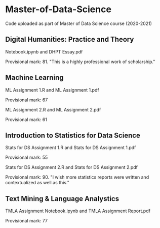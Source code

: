 # Master-of-Data-Science
Code uploaded as part of Master of Data Science course (2020-2021)

## Digital Humanities: Practice and Theory
Notebook.ipynb and DHPT Essay.pdf

Provisional mark: 81. "This is a highly professional work of scholarship."

## Machine Learning
ML Assignment 1.R and ML Assignment 1.pdf

Provisional mark: 67

ML Assignment 2.R and ML Assignment 2.pdf

Provisional mark: 61

## Introduction to Statistics for Data Science
Stats for DS Assignment 1.R and Stats for DS Assignment 1.pdf

Provisional mark: 55

Stats for DS Assignment 2.R and Stats for DS Assignment 2.pdf

Provisional mark: 90. "I wish more statistics reports were written and contextualized as well as this."

## Text Mining & Language Analystics

TMLA Assignment Notebook.ipynb and TMLA Assignment Report.pdf

Provisional mark: 77
